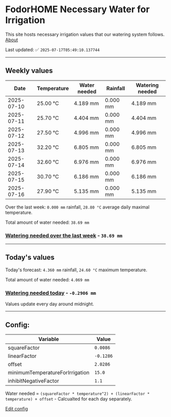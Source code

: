 # FodorHOME Necessary Water for Irrigation

This site hosts necessary irrigation values that our watering system follows. [About](https://github.com/redyau/irrigation)

Last updated: ✅ `2025-07-17T05:49:10.137744`

---

## Weekly values

| Date | Temperature | Water needed | Rainfall | Watering needed |
|-----|-----|-----|-----|-----|
| 2025-07-10 | 25.00 °C | 4.189 mm | 0.000 mm | 4.189 mm |
| 2025-07-11 | 25.70 °C | 4.404 mm | 0.000 mm | 4.404 mm |
| 2025-07-12 | 27.50 °C | 4.996 mm | 0.000 mm | 4.996 mm |
| 2025-07-13 | 32.20 °C | 6.805 mm | 0.000 mm | 6.805 mm |
| 2025-07-14 | 32.60 °C | 6.976 mm | 0.000 mm | 6.976 mm |
| 2025-07-15 | 30.70 °C | 6.186 mm | 0.000 mm | 6.186 mm |
| 2025-07-16 | 27.90 °C | 5.135 mm | 0.000 mm | 5.135 mm |


Over the last week: `0.000 mm` rainfall, `28.80 °C` average daily maximal temperature.

Total amount of water needed: `38.69 mm`

### [Watering needed over the last week](lastweek.txt) - `38.69 mm`

---

## Today's values

Today's forecast: `4.360 mm` rainfall, `24.60 °C` maximum temperature.

Total amount of water needed: `4.069 mm`

### [Watering needed today](today.txt) - `-0.2906 mm`

Values update every day around midnight.

---

## Config:

| Variable | Value |
|-----|-----|
| squareFactor | `0.0086` |
| linearFactor | `-0.1286` |
| offset | `2.0286` |
| minimumTemperatureForIrrigation | `15.0` |
| inhibitNegativeFactor | `1.1` |

Water needed = `(squareFactor * temperature^2) + (linearFactor * temperature) + offset` - Calcualted for each day separately.

[Edit config](https://github.com/RedyAu/irrigation/edit/main/config.json)
